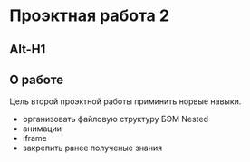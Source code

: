 # Проэктная работа 2
Alt-H1
------


## О работе


Цель второй проэктной работы приминить норвые навыки.


+ организовать файловую структуру БЭМ Nested
+ анимации
+ iframe
+ закрепить ранее полученые знания


